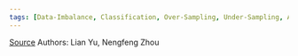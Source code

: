 ```yaml
---
tags: [Data-Imbalance, Classification, Over-Sampling, Under-Sampling, AUC, F-Score]
---
```


[Source](https://doi.org/10.48550/arXiv.2104.02240)
Authors: Lian Yu, Nengfeng Zhou